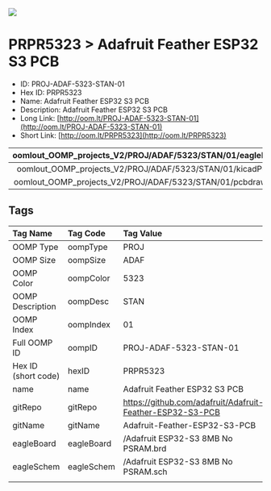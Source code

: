 


  
![][im]
# PRPR5323 > Adafruit Feather ESP32 S3 PCB

- ID: PROJ-ADAF-5323-STAN-01
- Hex ID: PRPR5323
- Name: Adafruit Feather ESP32 S3 PCB
- Description: Adafruit Feather ESP32 S3 PCB
- Long Link: [http://oom.lt/PROJ-ADAF-5323-STAN-01](http://oom.lt/PROJ-ADAF-5323-STAN-01)
- Short Link: [http://oom.lt/PRPR5323](http://oom.lt/PRPR5323)
  

|oomlout_OOMP_projects_V2/PROJ/ADAF/5323/STAN/01/eagleImage.png|oomlout_OOMP_projects_V2/PROJ/ADAF/5323/STAN/01/eagleSchemImage.png|oomlout_OOMP_projects_V2/PROJ/ADAF/5323/STAN/01/kicadPcb3dFront.png|oomlout_OOMP_projects_V2/PROJ/ADAF/5323/STAN/01/kicadPcb3dBack.png|
| :---: | :---: | :---: | :---: |
|oomlout_OOMP_projects_V2/PROJ/ADAF/5323/STAN/01/kicadPcb3d.png|oomlout_OOMP_projects_V2/PROJ/ADAF/5323/STAN/01/bomBack.png|oomlout_OOMP_projects_V2/PROJ/ADAF/5323/STAN/01/bomFront.png|oomlout_OOMP_projects_V2/PROJ/ADAF/5323/STAN/01/pcbdraw.svg|
|oomlout_OOMP_projects_V2/PROJ/ADAF/5323/STAN/01/pcbdrawBack.svg||||

## Tags
  

|Tag Name|Tag Code|Tag Value|
| :--- | :--- | :--- |
|OOMP Type|oompType|PROJ|
|OOMP Size|oompSize|ADAF|
|OOMP Color|oompColor|5323|
|OOMP Description|oompDesc|STAN|
|OOMP Index|oompIndex|01|
|Full OOMP ID|oompID|PROJ-ADAF-5323-STAN-01|
|Hex ID (short code)|hexID|PRPR5323|
|name|name|Adafruit Feather ESP32 S3 PCB|
|gitRepo|gitRepo|https://github.com/adafruit/Adafruit-Feather-ESP32-S3-PCB|
|gitName|gitName|Adafruit-Feather-ESP32-S3-PCB|
|eagleBoard|eagleBoard|/Adafruit ESP32-S3 8MB No PSRAM.brd|
|eagleSchem|eagleSchem|/Adafruit ESP32-S3 8MB No PSRAM.sch|
||||



[im]: PROJ/ADAF/5323/STAN/01/kicadPcb3d_450.png
